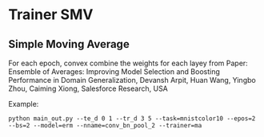 # Trainer SMV
## Simple Moving Average
For each epoch, convex combine the weights for each layey from Paper: Ensemble of Averages: Improving Model Selection and
Boosting Performance in Domain Generalization, Devansh Arpit, Huan Wang, Yingbo Zhou, Caiming Xiong, Salesforce Research, USA

Example:
```
python main_out.py --te_d 0 1 --tr_d 3 5 --task=mnistcolor10 --epos=2 --bs=2 --model=erm --nname=conv_bn_pool_2 --trainer=ma
``` 

